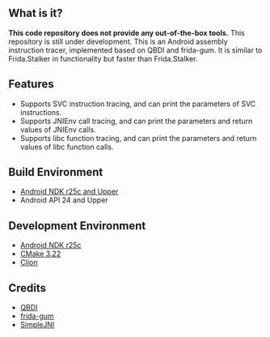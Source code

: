## What is it?

**This code repository does not provide any out-of-the-box tools.**
This repository is still under development.
This is an Android assembly instruction tracer, implemented based on QBDI and frida-gum. It is similar to Frida.Stalker
in functionality but faster than Frida.Stalker.

## Features

* Supports SVC instruction tracing, and can print the parameters of SVC instructions.
* Supports JNIEnv call tracing, and can print the parameters and return values of JNIEnv calls.
* Supports libc function tracing, and can print the parameters and return values of libc function calls.

## Build Environment

* [Android NDK r25c and Upper](https://developer.android.com/ndk/downloads)
* Android API 24 and Upper

## Development Environment

* [Android NDK r25c](https://developer.android.com/ndk/downloads)
* [CMake 3.22](https://cmake.org/download/)
* [Clion](https://www.jetbrains.com/clion/)

## Credits

* [QBDI](https://github.com/QBDI/QBDI)
* [frida-gum](https://github.com/frida/frida-gum)
* [SimpleJNI](https://github.com/gershnik/SimpleJNI)